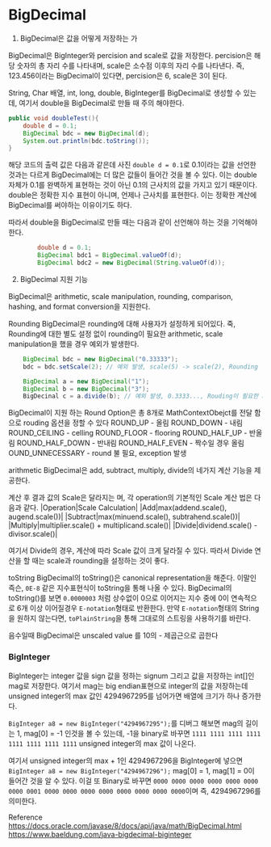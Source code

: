 # BigDecimal

1. BigDecimal은 값을 어떻게 저장하는 가

BigDecimal은 BigInteger와 percision and scale로 값을 저장한다.
percision은 해당 숫자의 총 자리 수를 나타내며, scale은 소수점 이후의 자리 수를 나타낸다.
즉, 123.456이라는 BigDecimal이 있다면, percision은 6, scale은 3이 된다.

String, Char 배열, int, long, double, BigInteger를 BigDecimal로 생성할 수 있는데,
여기서 double을 BigDecimal로 만들 때 주의 해야한다.

```java
public void doubleTest(){
    double d = 0.1;
    BigDecimal bdc = new BigDecimal(d);
    System.out.println(bdc.toString());
}
```

해당 코드의 출력 값은 다음과 같은데
사진
`double d = 0.1`로 0.1이라는 값을 선언한 것과는 다르게 BigDecimal에는 더 많은 값들이 들어간 것을 볼 수 있다.
이는 double 자체가 0.1를 완벽하게 표현하는 것이 아닌 0.1의 근사치의 값을 가지고 있기 때문이다.
double은 정확한 지수 표현이 아니며, 언제나 근사치를 표현한다. 이는 정확한 계산에 BigDecimal를 써야하는 이유이기도 하다.

따라서 double을 BigDecimal로 만들 때는 다음과 같이 선언해야 하는 것을 기억해야 한다.

```java
        double d = 0.1;
        BigDecimal bdc1 = BigDecimal.valueOf(d);
        BigDecimal bdc2 = new BigDecimal(String.valueOf(d));
```

2. BigDecimal 지원 기능

BigDecimal은 arithmetic, scale manipulation, rounding, comparison, hashing, and format conversion을 지원한다.


Rounding
BigDecimal은 rounding에 대해 사용자가 설정하게 되어있다.
죽, Rounding에 대한 별도 설정 없이 rounding이 필요한 arithmetic, scale manipulation을 했을 경우 예외가 발생한다.

```java
    BigDecimal bdc = new BigDecimal("0.33333");
    bdc = bdc.setScale(2); // 예외 발생, scale(5) -> scale(2), Rounding 설정 없이, Rounding이 필요한 Scale manipulation 실행

    BigDecimal a = new BigDecimal("1");
    BigDecimal b = new BigDecimal("3");
    BigDecinal c = a.divide(b); // 예외 발생, 0.3333..., Rouding이 필요한 arithmetic 실행 
```

BigDecimal이 지원 하는 Round Option은 총 8개로 MathContextObejct를 전달 함으로 rouding 옵션을 정할 수 있다
ROUND_UP - 올림
ROUND_DOWN - 내림
ROUND_CEILING - celling
ROUND_FLOOR - flooring
ROUND_HALF_UP - 반올림
ROUND_HALF_DOWN - 반내림
ROUND_HALF_EVEN - 짝수일 경우 올림
OUND_UNNECESSARY - round 불 필요, exception 발생

arithmetic
BigDecimal은 add, subtract, multiply, divide의 네가지 계산 기능을 제공한다.

계산 후 결과 값의 Scale은 달라지는 며, 각 operation의 기본적인 Scale 계산 법은 다음과 같다.
|Operation|Scale Calculation|
|Add|max(addend.scale(), augend.scale())|
|Subtract|max(minuend.scale(), subtrahend.scale())|
|Multiply|multiplier.scale() + multiplicand.scale()|
|Divide|dividend.scale() - divisor.scale()|

여기서 Divide의 경우, 계산에 따라 Scale 값이 크게 달라질 수 있다.
따라서 Divide 연산을 할 때는 scale과 rounding을 설정하는 것이 좋다.

toString
BigDecimal의 toString()은 canonical representation을 해준다.
이말인 즉슨, `0E-8` 같은 지수표현식이 toString을 통해 나올 수 있다.
BigDecimal의 toString()를 보면 `0.0000003` 처럼 상수없이 0으로 이어지는 지수 중에 0이 연속적으로 6개 이상 이어질경우
`E-notation`형태로 반환한다.
만약 `E-notation`형태의 String을 원하지 않는다면, `toPlainString`을 통해 그대로의 스트링을 사용하기를 바란다.

음수일때 BigDecimal은 unscaled value 를 10의 - 제곱근으로 곱한다

### BigInteger
BigInteger는 integer 값을 sign 값을 정하는 signum
그리고 값을 저장하는 int[]인 mag로 저장한다.
여기서 mag는 big endian표현으로 integer의 값을 저장하는데
unsigned integer의 max 값인 4294967295를 넘어가면 배열에 크기가 하나 증가한다.

`BigInteger a8 = new BigInteger("4294967295");`를 디버그 해보면
mag의 길이는 1, mag[0] = -1 인것을 볼 수 있는데, 
-1을 binary로 바꾸면 `1111 1111 1111 1111 1111 1111 1111 1111` unsigned integer의 max 값이 나온다.

여기서 unsigned integer의 max + 1인 4294967296을 BigInteger에 넣으면
`BigInteger a8 = new BigInteger("4294967296");`
mag[0] = 1, mag[1] = 0이 들어간 것을 알 수 있다.
이걸 또 Binary로 바꾸면 `0000 0000 0000 0000 0000 0000 0000 0001 0000 0000 0000 0000 0000 0000 0000 0000`이며
즉, 4294967296를 의미한다.


Reference
https://docs.oracle.com/javase/8/docs/api/java/math/BigDecimal.html
https://www.baeldung.com/java-bigdecimal-biginteger